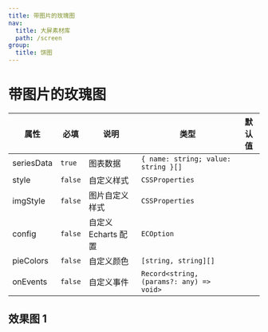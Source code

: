 ```yaml
---
title: 带图片的玫瑰图
nav:
  title: 大屏素材库
  path: /screen
group:
  title: 饼图
---
```


# 带图片的玫瑰图

| 属性       | 必填    | 说明                | 类型                                     | 默认值 |
| ---------- | ------- | ------------------- | ---------------------------------------- | ------ |
| seriesData | `true`  | 图表数据            | `{ name: string; value: string }[]`      |        |
| style      | `false` | 自定义样式          | `CSSProperties`                          |        |
| imgStyle   | `false` | 图片自定义样式      | `CSSProperties`                          |        |
| config     | `false` | 自定义 Echarts 配置 | `ECOption`                               |        |
| pieColors  | `false` | 自定义颜色          | `[string, string][]`                     |        |
| onEvents   | `false` | 自定义事件          | `Record<string, (params?: any) => void>` |        |

## 效果图 1

<code src="../../../example/ImgRosePieDemo/demo1.tsx" background="#040727">
